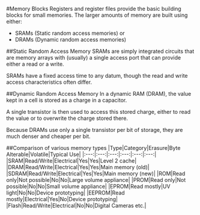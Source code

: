 #Memory Blocks
Registers and register files provide the basic building blocks for
small memories.
The larger amounts of memory are built using either:
* SRAMs (Static random access memories) or
* DRAMs (Dynamic random access memories)

##Static Random Access Memory
SRAMs are simply integrated circuits that are memory arrays
with (usually) a single access port that can provide either a read
or a write.

SRAMs have a fixed access time to any datum, though the read
and write access characteristics often differ.

##Dynamic Random Access Memory
In a dynamic RAM (DRAM), the value kept in a cell is stored as a
charge in a capacitor.

A single transistor is then used to access this stored charge, either
to read the value or to overwrite the charge stored there.

Because DRAMs use only a single transistor per bit of storage,
they are much denser and cheaper per bit.

##Comparison of various memory types
|Type|Category|Erasure|Byte Alterable|Volatile|Typical Use|
|:---:|:---:|:---:|:---:|:---:|:---:|
|SRAM|Read/Write|Electrical|Yes|Yes|Level 2 cache|
|DRAM|Read/Write|Electrical|Yes|Yes|Main memory (old)|
|SDRAM|Read/Write|Electrical|Yes|Yes|Main memory (new)|
|ROM|Read only|Not possible|No|No|Large volume appliance|
|PROM|Read only|Not possible|No|No|Small volume appliance|
|EPROM|Read mostly|UV light|No|No|Device prototyping|
|EEPROM|Read mostly|Electrical|Yes|No|Device prototyping|
|Flash|Read/Write|Electrical|No|No|Digital Cameras etc.|

